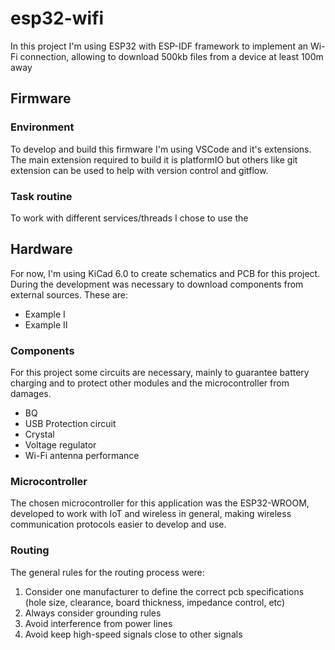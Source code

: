 # esp32-wifi
In this project I'm using ESP32 with ESP-IDF framework to implement an Wi-Fi connection, allowing to download 500kb files from a device at least 100m away

## Firmware
### Environment
To develop and build this firmware I'm using VSCode and it's extensions. The main extension required to build it is platformIO but others like git extension can be used to help with version control and gitflow. 

### Task routine
To work with different services/threads I chose to use the  

## Hardware
For now, I'm using KiCad 6.0 to create schematics and PCB for this project. During the development was necessary to download components from external sources. These are:
- Example I
- Example II

### Components 
For this project some circuits are necessary, mainly to guarantee battery charging and to protect other modules and the microcontroller from damages.
- BQ
- USB Protection circuit
- Crystal
- Voltage regulator
- Wi-Fi antenna performance

### Microcontroller
The chosen microcontroller for this application was the ESP32-WROOM, developed to work with IoT and wireless in general, making wireless communication protocols easier to develop and use.

### Routing
The general rules for the routing process were:
1. Consider one manufacturer to define the correct pcb specifications (hole size, clearance, board thickness, impedance control, etc)
2. Always consider grounding rules
3. Avoid interference from power lines
4. Avoid keep high-speed signals close to other signals
